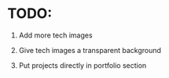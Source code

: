 # TODO:

1. Add more tech images

2. Give tech images a transparent background

3. Put projects directly in portfolio section
